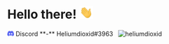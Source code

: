 # Hello there! <img src="https://raw.githubusercontent.com/Heliumdioxid/Heliumdioxid/master/wave.gif" width="30px">

<!---### 📎 Skills:
<p align="left">
  <img src="https://raw.githubusercontent.com/Heliumdioxid/Heliumdioxid/master/java.svg" height="40px" width="40px" >
  <img src="https://raw.githubusercontent.com/Heliumdioxid/Heliumdioxid/master/git.svg" height="40px" width="40px" >
  <img src="https://raw.githubusercontent.com/Heliumdioxid/Heliumdioxid/master/maven.svg" height="40px" width="40px" >
  <img src="https://raw.githubusercontent.com/Heliumdioxid/Heliumdioxid/master/mysql.svg" height="40px" width="40px" >
  <img src="https://raw.githubusercontent.com/Heliumdioxid/Heliumdioxid/master/mongodb.svg" height="40px" width="40px" >
</p>--->

<!---### ☎️ Contact:
- <img src="https://raw.githubusercontent.com/Heliumdioxid/Heliumdioxid/master/discord.svg" width="15px"> Discord **-** Heliumdioxid#3963

### 📒 Stats:--->
<p>
  <img src="https://raw.githubusercontent.com/Heliumdioxid/Heliumdioxid/master/discord.svg" width="15px"> Discord **-** Heliumdioxid#3963
  &nbsp;
  <img src="https://github-readme-stats.vercel.app/api?username=heliumdioxid&show_icons=true&hide_border=true&locale=en" alt="heliumdioxid" />
</p>

